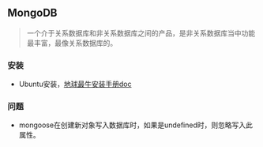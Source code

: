 ## MongoDB

> 一个介于关系数据库和非关系数据库之间的产品，是非关系数据库当中功能最丰富，最像关系数据库的。

### 安装

- Ubuntu安装，[地球最牛安装手册doc](https://docs.mongodb.com/manual/tutorial/install-mongodb-on-ubuntu/)

### 问题

- mongoose在创建新对象写入数据库时，如果是undefined时，则忽略写入此属性。
